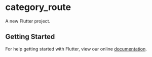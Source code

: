 # category_route

A new Flutter project.

## Getting Started

For help getting started with Flutter, view our online
[documentation](https://flutter.io/).
